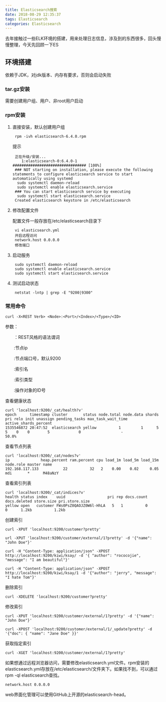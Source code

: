 ```yaml
---
title: Elasticsearch搜索
date: 2018-08-29 12:35:37
tags: Elasticsearch
categories: Elasticsearch
---
```

去年接触过一些ELK环境的搭建，用来处理日志信息，涉及到的东西很多，回头慢慢整理，今天先回顾一下ES

<!-- more -->
## 环境搭建 ##

依赖于JDK，对jdk版本、内存有要求，否则会启动失败

### tar.gz安装 ###

需要创建用户组、用户、非root用户启动

### rpm安装 ###

1. 直接安装，默认创建用户组

		rpm -ivh elasticsearch-6.4.0.rpm
	
	提示

		正在升级/安装...
		   1:elasticsearch-0:6.4.0-1          ################################# [100%]
		### NOT starting on installation, please execute the following statements to configure elasticsearch service to start automatically using systemd
		 sudo systemctl daemon-reload
		 sudo systemctl enable elasticsearch.service
		### You can start elasticsearch service by executing
		 sudo systemctl start elasticsearch.service
		Created elasticsearch keystore in /etc/elasticsearch

2. 修改配置文件

	配置文件一般存放在/etc/elasticsearch目录下

		vi elasticsearch.yml
		开启远程访问
		network.host 0.0.0.0
		修改端口
		
	

3. 启动服务

		sudo systemctl daemon-reload
		sudo systemctl enable elasticsearch.service
		sudo systemctl start elasticsearch.service

	
4. 测试启动状态
	
		netstat -lntp | grep -E "9200|9300"

### 常用命令 ###

	curl -X<REST Verb> <Node>:<Port>/<Index>/<Type>/<ID>

参数：

　　<REST Verb>：REST风格的语法谓词

　　<Node>:节点ip

　　<port>:节点端口号，默认9200

　　<Index>:索引名

　　<Type>:索引类型

　　<ID>:操作对象的ID号

查看健康状态

	curl 'localhost:9200/_cat/health?v'
	epoch      timestamp cluster       status node.total node.data shards pri relo init unassign pending_tasks max_task_wait_time active_shards_percent
	1535546872 20:47:52  elasticsearch yellow          1         1      5   5    0    0        5             0                  -                 50.0%

查看节点列表

	curl 'localhost:9200/_cat/nodes?v'
	ip              heap.percent ram.percent cpu load_1m load_5m load_15m node.role master name
	192.168.117.133           22          32   2    0.00    0.02     0.05 mdi       *      M48aNzY


查看索引列表

	curl 'localhost:9200/_cat/indices?v'
	health status index    uuid                   pri rep docs.count docs.deleted store.size pri.store.size
	yellow open   customer FWs0PsZ0QAOJZ0W6l-HhLA   5   1          0            0      1.2kb          1.2kb

创建索引

	curl -XPUT 'localhost:9200/customer?pretty'

  	url -XPUT 'localhost:9200/customer/external/1?pretty' -d '{"name": "John Doe"}' 
	
	curl -H "Content-Type: application/json" -XPOST http://localhost:9200/kiwi/ksay/ -d '{ "author": "rococojie", "message": "I am beautiful"}'

	curl -H "Content-Type: application/json" -XPOST http://localhost:9200/kiwi/ksay/1 -d '{"author": "jerry", "message": "I hate Tom"}'

删除索引

	curl -XDELETE 'localhost:9200/customer?pretty'

修改索引

	curl -XPUT 'localhost:9200/customer/external/1?pretty' -d '{"name": "John Doe"}'

	curl -XPOST 'localhost:9200/customer/external/1/_update?pretty' -d '{"doc": { "name": "Jane Doe" }}'

获取指定索引

	curl -XGET 'localhost:9200/customer/external/1?pretty'


如果想通过远程浏览器访问，需要修改elasticsearch.yml文件。rpm安装的elasticsearch.yml存放在/etc/elasticsearch/文件夹下。如果找不到，可以通过rpm -ql elasticsearch查找。

	network.host 0.0.0.0


web界面化管理可以使用GitHub上开源的elasticsearch-head。
